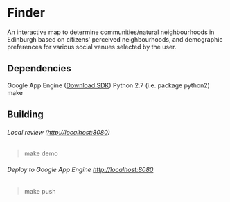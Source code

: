 # Finder

An interactive map to determine communities/natural neighbourhoods in Edinburgh based on citizens' perceived neighbourhoods, and demographic preferences for various social venues selected by the user.

## Dependencies

Google App Engine ([Download SDK](https://developers.google.com/appengine/downloads#Google_App_Engine_SDK_for_Python))
Python 2.7 (i.e. package python2)
make

## Building

###### Local review ([http://localhost:8080](http://localhost:8080))
> make demo
###### Deploy to Google App Engine [http://localhost:8080](http://localhost:8080)
> make push

